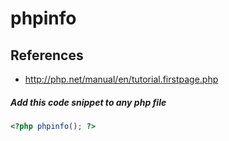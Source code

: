 # phpinfo

## References
* http://php.net/manual/en/tutorial.firstpage.php

##### Add this code snippet to any php file
```php
<?php phpinfo(); ?>
```
